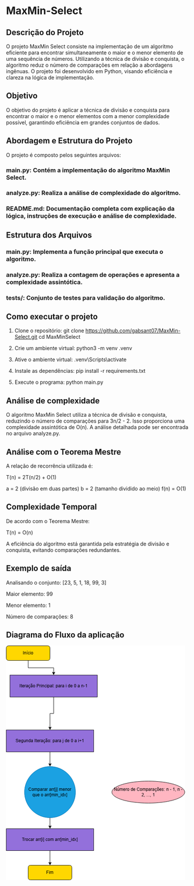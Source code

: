 # MaxMin-Select

## Descrição do Projeto

O projeto MaxMin Select consiste na implementação de um algoritmo eficiente para encontrar simultaneamente o maior e o menor elemento de uma sequência de números. Utilizando a técnica de divisão e conquista, o algoritmo reduz o número de comparações em relação a abordagens ingênuas. O projeto foi desenvolvido em Python, visando eficiência e clareza na lógica de implementação.

## Objetivo

O objetivo do projeto é aplicar a técnica de divisão e conquista para encontrar o maior e o menor elementos com a menor complexidade possível, garantindo eficiência em grandes conjuntos de dados.

## Abordagem e Estrutura do Projeto

O projeto é composto pelos seguintes arquivos:

### main.py: Contém a implementação do algoritmo MaxMin Select.

### analyze.py: Realiza a análise de complexidade do algoritmo.

### README.md: Documentação completa com explicação da lógica, instruções de execução e análise de complexidade.

## Estrutura dos Arquivos

### main.py: Implementa a função principal que executa o algoritmo.

### analyze.py: Realiza a contagem de operações e apresenta a complexidade assintótica.

### tests/: Conjunto de testes para validação do algoritmo.

## Como executar o projeto

1. Clone o repositório:
   git clone https://github.com/gabsant07/MaxMin-Select.git
   cd MaxMinSelect

2. Crie um ambiente virtual:
   python3 -m venv .venv

3. Ative o ambiente virtual:
   .venv\Scripts\activate

4. Instale as dependências:
   pip install -r requirements.txt

5. Execute o programa:
   python main.py

## Análise de complexidade 

O algoritmo MaxMin Select utiliza a técnica de divisão e conquista, reduzindo o número de comparações para 3n/2 - 2. Isso proporciona uma complexidade assintótica de O(n). A análise detalhada pode ser encontrada no arquivo analyze.py.

## Análise com o Teorema Mestre

A relação de recorrência utilizada é:

T(n) = 2T(n/2) + O(1)

a = 2 (divisão em duas partes)
b = 2 (tamanho dividido ao meio)
f(n) = O(1)

## Complexidade Temporal

De acordo com o Teorema Mestre:

T(n) = O(n)

A eficiência do algoritmo está garantida pela estratégia de divisão e conquista, evitando comparações redundantes.

## Exemplo de saída

Analisando o conjunto: [23, 5, 1, 18, 99, 3]

Maior elemento: 99

Menor elemento: 1

Número de comparações: 8

## Diagrama do Fluxo da aplicação
![Diagrama Aplicação](https://github.com/gabsant07/MaxMin-Select/blob/main/assets/diagrama.png)



